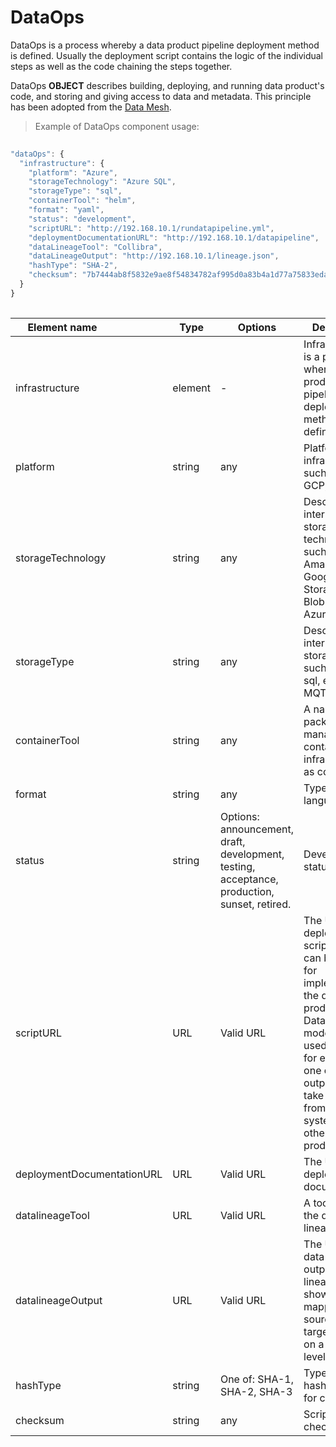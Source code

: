 # DataOps

DataOps is a process whereby a data product pipeline deployment method is defined. Usually the deployment script contains the logic of the individual steps as well as the code chaining the steps together.

DataOps **OBJECT** describes building, deploying, and running data product's code, and storing and giving access to data and metadata. This principle has been adopted from the [Data Mesh](https://towardsdatascience.com/what-is-a-data-mesh-and-how-not-to-mesh-it-up-210710bb41e0).

> Example of DataOps component usage:

```javascript
  
"dataOps": {
  "infrastructure": {
    "platform": "Azure",
    "storageTechnology": "Azure SQL",
    "storageType": "sql",
    "containerTool": "helm",
    "format": "yaml",
    "status": "development",
    "scriptURL": "http://192.168.10.1/rundatapipeline.yml",
    "deploymentDocumentationURL": "http://192.168.10.1/datapipeline",
    "dataLineageTool": "Collibra",
    "dataLineageOutput": "http://192.168.10.1/lineage.json",
    "hashType": "SHA-2",
    "checksum": "7b7444ab8f5832e9ae8f54834782af995d0a83b4a1d77a75833eda7e19b4c921"
  }
}
  
```
| <div style="width:150px">Element name</div>   | Type  | Options  | Description  |
|---|---|---|---|
| infrastructure | element | - | Infrastructure is a process whereby a data product pipeline deployment method is defined. |
| platform | string | any | Platform infrastructure, such as AWS, GCP, Azure. |
| storageTechnology | string | any | Describes the internal storage area technology, such as Amazon S3, Google Cloud Storage, Azure Blob Storage, Azure SQL. |
| storageType | string | any | Describes the internal storage type, such as files, sql, events, MQTT. |
| containerTool | string | any | A name of the package manager, container or infrastructure as code tool. |
| format | string  | any |  Type of script language.|
| status | string  | Options: announcement, draft, development, testing, acceptance, production, sunset, retired. | Development status. |
| scriptURL | URL | Valid URL  | 	The URL of the deployment script. Script can be used for implementing the data product. In a Data Mesh -model it can be used to define, for example, one or more outputs which take the data from source systems or other data products.|
| deploymentDocumentationURL | URL | Valid URL  | 	The URL of the deployment documentation. |
| datalineageTool | URL | Valid URL  | 	A tool to view the data lineage. |
| datalineageOutput | URL | Valid URL  | 	The URL of the data lineage output. Data lineage output shows the mapping of source data to target output on a metadata level |
| hashType| string | One of: SHA-1, SHA-2, SHA-3 | Type of secure hash algorithm for checksum. |
| checksum| string | any  | 	Script checksum. |
